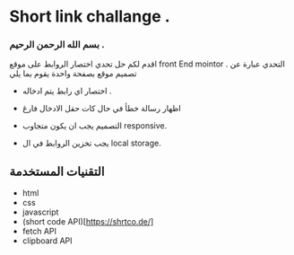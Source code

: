 # Short link challange .  

### بسم الله الرحمن الرحيم .  

اقدم لكم حل تحدي اختصار الروابط على موقع front End mointor 
.  التحدي عبارة عن تصميم موقع بصفحة واحدة يقوم بما يلي 

- اختصار اي رابط يتم ادخاله .  

- اظهار رسالة خطأ في حال كات حقل الادخال فارغ

- التصميم يجب ان يكون متجاوب responsive.  

- يجب تخزين الروابط في ال local storage. 


## التقنيات المستخدمة 

 - html
 - css
 - javascript  
 - (short code API)[https://shrtco.de/]
 - fetch API 
 - clipboard API 
  